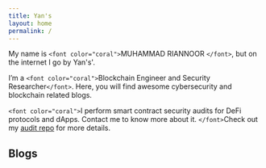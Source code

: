 ```yaml
---
title: Yan's
layout: home
permalink: /
---
```

My name is `<font color="coral">`MUHAMMAD RIANNOOR `</font>`, but on the internet I go by Yan's'.

I’m a `<font color="coral">`Blockchain Engineer and Security Researcher`</font>`. Here, you will find awesome cybersecurity and blockchain related blogs.

`<font color="coral">`I perform smart contract security audits for DeFi protocols and dApps. Contact me to know more about it. `</font>`Check out my [audit repo](https://github.com/Rian010/Journal/wiki) for more details.

## Blogs
